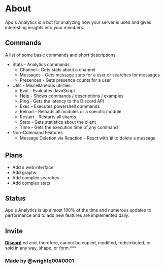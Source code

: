 # About
Apu's Analytics is a bot for analyzing how your server is used and gives interesting insights into your members.

## Commands
A list of some basic commands and short descriptions
* Stats - Analytics commands:
	* Channel - Gets stats about a channel
    * Messages - Gets message stats for a user or searches for messages
    * Presences - Gets presence counts for a user
* Utils - Miscellaneous utilities:
	* Eval - Evaluates JavaScript
	* Help - Shows commands / descriptions / examples
    * Ping - Gets the latency to the Discord API
    * Exec - Executes powershell commands
    * Reload - Reloads all modules or a specific module
    * Restart - Restarts all shards
    * Stats - Gets statistics about the client
    * Time - Gets the execution time of any command
* Non-Command Features
	* Message Deletion via Reaction - React with :wastebasket: to delete a message

## Plans
* Add a web interface
* Add graphs 
* Add complex searches
* Add complex stats

## Status
Apu's Analytics is up almost 100% of the time and numerous updates to performance and to add new features are implemented daily.

## Invite
[**Discord**](https://discord.com/api/oauth2/authorize?client_id=586995575686168595&permissions=18496&scope=bot)
ed and, therefore, cannot be copied, modified, redistributed, or sold in any way, shape, or form.***

### Made by @wrightq00#0001
